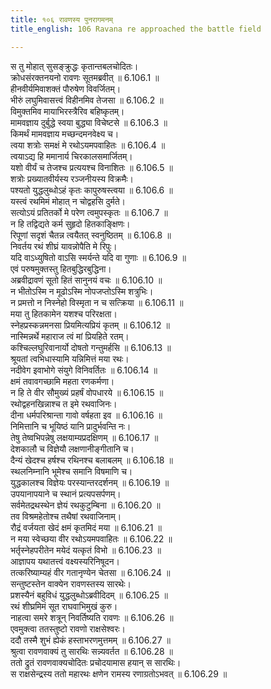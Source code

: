```yaml
---
title: १०६ रावणस्य पुनरागमनम्
title_english: 106 Ravana re approached the battle field

---
```

<div class="audioEmbed"  caption="श्रीराम-हरिसीताराममूर्ति-घनपाठिभ्यां वचनम्" src="https://archive.org/download/Ramayana-recitation-Sriram-harisItArAmamUrti-Ghanapaati-v2/Kanda_6/Kanda_6_YK-104-Ravana_re-approached_the_battle-field_0.mp3"></div>


स तु मोहात् सुसङ्क्रुद्धः कृतान्तबलचोदितः।  
क्रोधसंरक्तनयनो रावणः सूतमब्रवीत् ॥ 6.106.1 ॥   
हीनवीर्यमिवाशक्तं पौरुषेण विवर्जितम्।  
भीरुं लघुमिवासत्त्वं विहीनमिव तेजसा ॥ 6.106.2 ॥   
विमुक्तमिव मायाभिरस्त्रैरिव बहिष्कृतम्।  
मामवज्ञाय दुर्बुद्धे स्वया बुद्ध्या विचेष्टसे ॥ 6.106.3 ॥   
किमर्थं मामवज्ञाय मच्छन्दमनवेक्ष्य च।  
त्वया शत्रोः समक्षं मे रथोऽयमपवाहितः ॥ 6.106.4 ॥   
त्वयाऽद्य हि ममानार्य चिरकालसमार्जितम्।  
यशो वीर्यं च तेजश्च प्रत्ययश्च विनाशितः ॥ 6.106.5 ॥   
शत्रोः प्रख्यातवीर्यस्य रञ्जनीयस्य विक्रमैः।  
पश्यतो युद्धलुब्धोऽहं कृतः कापुरुषस्त्वया ॥ 6.106.6 ॥   
यस्त्वं रथमिमं मोहात् न चोद्वहसि दुर्मते।  
सत्योऽयं प्रतितर्को मे परेण त्वमुपस्कृतः ॥ 6.106.7 ॥   
न हि तद्विद्यते कर्म सुहृदो हितकाङ्क्षिणः।  
रिपूणां सदृशं चैतन्न त्वयैतत् स्वनुष्ठितम् ॥ 6.106.8 ॥   
निवर्तय रथं शीघ्रं यावन्नोपैति मे रिपुः।  
यदि वाऽध्युषितो वाऽसि स्मर्यन्ते यदि वा गुणाः ॥ 6.106.9 ॥   
एवं परुषमुक्तस्तु हितबुद्धिरबुद्धिना।  
अब्रवीद्रावणं सूतो हितं सानुनयं वचः ॥ 6.106.10 ॥   
न भीतोऽस्मि न मूढोऽस्मि नोपजप्तोऽस्मि शत्रुभिः।  
न प्रमत्तो न निस्नेहो विस्मृता न च सत्क्रिया ॥ 6.106.11 ॥   
मया तु हितकामेन यशश्च परिरक्षता।  
स्नेहप्रस्कन्नमनसा प्रियमित्यप्रियं कृतम् ॥ 6.106.12 ॥   
नास्मिन्नर्थे महाराज त्वं मां प्रियहिते रतम्।  
कश्चिल्लघुरिवानार्यो दोषतो गन्तुमर्हसि ॥ 6.106.13 ॥   
श्रूयतां त्वभिधास्यामि यन्निमित्तं मया रथः।  
नदीवेग इवाभोगे संयुगे विनिवर्तितः ॥ 6.106.14 ॥   
क्षमं तवावगच्छामि महता रणकर्मणा।  
न हि ते वीर सौमुख्यं प्रहर्षं वोपधारये ॥ 6.106.15 ॥   
रथोद्वहनखिन्नाश्च त इमे रथवाजिनः।  
दीना धर्मपरिश्रान्ता गावो वर्षहता इव ॥ 6.106.16 ॥   
निमित्तानि च भूयिष्ठं यानि प्रादुर्भवन्ति नः।  
तेषु तेष्वभिपन्नेषु लक्षयाम्यप्रदक्षिणम् ॥ 6.106.17 ॥   
देशकालौ च विज्ञेयौ लक्षणानीङ्गीतानि च।  
दैन्यं खेदश्च हर्षश्च रथिनश्च बलाबलम् ॥ 6.106.18 ॥   
स्थलनिम्नानि भूमेश्च समानि विषमाणि च।  
युद्धकालश्च विज्ञेयः परस्यान्तरदर्शनम् ॥ 6.106.19 ॥   
उपयानापयाने च स्थानं प्रत्यपसर्पणम्।  
सर्वमेतद्रथस्थेन ज्ञेयं रथकुटुम्बिना ॥ 6.106.20 ॥   
तव विश्रमहेतोश्च तथैषां रथवाजिनाम्।  
रौद्रं वर्जयता खेदं क्षमं कृतमिदं मया ॥ 6.106.21 ॥   
न मया स्वेच्छया वीर रथोऽयमपवाहितः ॥ 6.106.22 ॥   
भर्तृस्नेहपरीतेन मयेदं यत्कृतं विभो ॥ 6.106.23 ॥   
आज्ञापय यथातत्त्वं वक्ष्यस्यरिनिषूदन।  
तत्करिष्याम्यहं वीर गतानृण्येन चेतसा ॥ 6.106.24 ॥   
सन्तुष्टस्तेन वाक्येन रावणस्तस्य सारथेः।  
प्रशस्यैनं बहुविधं युद्धलुब्धोऽब्रवीदिदम् ॥ 6.106.25 ॥   
रथं शीघ्रमिमं सूत राघवाभिमुखं कुरु।  
नाहत्वा समरे शत्रून् निवर्तिष्यति रावणः ॥ 6.106.26 ॥   
एवमुक्त्वा ततस्तुष्टो रावणो राक्षसेश्वरः।  
ददौ तस्मै शुभं ह्येकं हस्ताभरणमुत्तमम् ॥ 6.106.27 ॥   
श्रुत्वा रावणवाक्यं तु सारथिः सन्न्यवर्तत ॥ 6.106.28 ॥   
ततो द्रुतं रावणवाक्यचोदितः प्रचोदयामास हयान् स सारथिः।  
स राक्षसेन्द्रस्य ततो महारथः क्षणेन रामस्य रणाग्रतोऽभवत् ॥ 6.106.29 ॥   